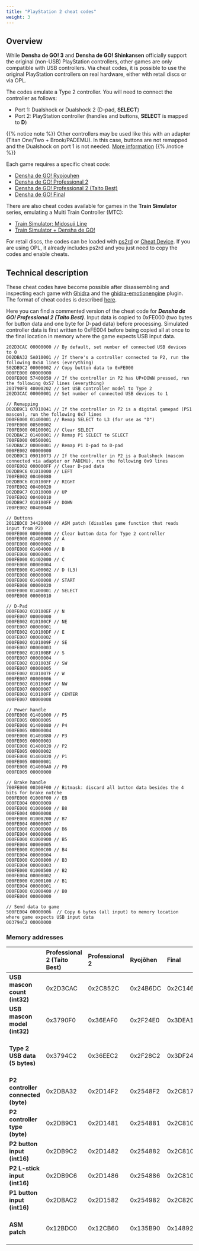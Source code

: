 ```yaml
---
title: "PlayStation 2 cheat codes"
weight: 3
---
```


## Overview

While **Densha de GO! 3** and **Densha de GO! Shinkansen** officially support the original (non-USB) PlayStation controllers, other games are only compatible with USB controllers. Via cheat codes, it is possible to use the original PlayStation controllers on real hardware, either with retail discs or via OPL.

The codes emulate a Type 2 controller. You will need to connect the controller as follows:

- Port 1: Dualshock or Dualshock 2 (D-pad, **SELECT**)
- Port 2: PlayStation controller (handles and buttons, **SELECT** is mapped to **D**)

{{% notice note %}}
Other controllers may be used like this with an adapter (Titan One/Two + Brook/PADEMU). In this case, buttons are not remapped and the Dualshock on port 1 is not needed. [More information](https://github.com/MarcRiera/ddgo-scripts/tree/main/Densha%20de%20GO!%20(PS1-PS2))
{{% /notice %}}

Each game requires a specific cheat code:

- [Densha de GO! Ryojouhen](controller-cheat_ryojouhen.txt)
- [Densha de GO! Professional 2](controller-cheat_pro2.txt)
- [Densha de GO! Professional 2 (Taito Best)](controller-cheat_pro2best.txt)
- [Densha de GO! Final](controller-cheat_final.txt)

There are also cheat codes available for games in the **Train Simulator** series, emulating a Multi Train Controller (MTC):

- [Train Simulator: Midosuji Line](controller-cheat_midosuji.txt)
- [Train Simulator + Densha de GO!](controller-cheat_tsddgo.txt)

For retail discs, the codes can be loaded with [ps2rd](https://github.com/mlafeldt/ps2rd) or [Cheat Device](https://github.com/root670/CheatDevicePS2). If you are using OPL, it already includes ps2rd and you just need to copy the codes and enable cheats.

## Technical description

These cheat codes have become possible after disassembling and inspecting each game with [Ghidra](https://ghidra-sre.org/) and the [ghidra-emotionengine](https://github.com/beardypig/ghidra-emotionengine) plugin. The format of cheat codes is described [here](https://github.com/root670/CheatDevicePS2/wiki/Code-Types).

Here you can find a commented version of the cheat code for ***Densha de GO! Professional 2 (Taito Best)***. Input data is copied to 0xFE000 (two bytes for button data and one byte for D-pad data) before processing. Simulated controller data is first written to 0xFE004 before being copied all at once to the final location in memory where the game expects USB input data.

```
202D3CAC 00000000 // By default, set number of connected USB devices to 0
D02DBA32 5A010001 // If there's a controller connected to P2, run the following 0x5A lines (everything)
502DB9C2 00000002 // Copy button data to 0xFE000
000FE000 00000000
D00FE000 57400050 // If the controller in P2 has UP+DOWN pressed, run the following 0x57 lines (everything)
203790F0 40000202 // Set USB controller model to Type 2
202D3CAC 00000001 // Set number of connected USB devices to 1

// Remapping
D02DB9C1 07010041 // If the controller in P2 is a digital gamepad (PS1 mascon), run the following 0x7 lines
D00FE000 01400001 // Remap SELECT to L3 (for use as "D")
700FE000 00500002
700FE000 00100001 // Clear SELECT
D02DBAC2 01400001 // Remap P1 SELECT to SELECT
700FE000 00500001
502DBAC2 00000001 // Remap P1 D-pad to D-pad
000FE002 00000000
D02DB9C1 09010073 // If the controller in P2 is a Dualshock (mascon connected via adapter or PADEMU), run the following 0x9 lines
000FE002 000000FF // Clear D-pad data
D02DB9C6 01010000 // LEFT
700FE002 00400080
D02DB9C6 010100FF // RIGHT
700FE002 00400020
D02DB9C7 01010000 // UP
700FE002 00400010
D02DB9C7 010100FF // DOWN
700FE002 00400040

// Buttons
2012BDC0 34420000 // ASM patch (disables game function that reads input from P2)
000FE008 00000000 // Clear button data for Type 2 controller
D00FE000 01408000 // A
000FE008 00000002
D00FE000 01404000 // B
000FE008 00000001
D00FE000 01402000 // C
000FE008 00000004
D00FE000 01400002 // D (L3)
000FE008 00000008
D00FE000 01400008 // START
000FE008 00000020
D00FE000 01400001 // SELECT
000FE008 00000010

// D-Pad
D00FE002 010100EF // N
000FE007 00000000
D00FE002 010100CF // NE
000FE007 00000001
D00FE002 010100DF // E
000FE007 00000002
D00FE002 0101009F // SE
000FE007 00000003
D00FE002 010100BF // S
000FE007 00000004
D00FE002 0101003F // SW
000FE007 00000005
D00FE002 0101007F // W
000FE007 00000006
D00FE002 0101006F // NW
000FE007 00000007
D00FE002 010100FF // CENTER
000FE007 00000008

// Power handle
D00FE000 01401000 // P5
000FE005 00000005
D00FE000 01400080 // P4
000FE005 00000004
D00FE000 01401080 // P3
000FE005 00000003
D00FE000 01400020 // P2
000FE005 00000002
D00FE000 01401020 // P1
000FE005 00000001
D00FE000 014000A0 // P0
000FE005 00000000

// Brake handle
700FE000 00300F00 // Bitmask: discard all button data besides the 4 bits for brake notche
D00FE000 01000F00 // EB
000FE004 00000009
D00FE000 01000600 // B8
000FE004 00000008
D00FE000 01000200 // B7
000FE004 00000007
D00FE000 01000D00 // B6
000FE004 00000006
D00FE000 01000900 // B5
000FE004 00000005
D00FE000 01000C00 // B4
000FE004 00000004
D00FE000 01000800 // B3
000FE004 00000003
D00FE000 01000500 // B2
000FE004 00000002
D00FE000 01000100 // B1
000FE004 00000001
D00FE000 01000400 // B0
000FE004 00000000

// Send data to game
500FE004 00000006  // Copy 6 bytes (all input) to memory location where game expects USB input data
003794C2 00000000
```

### Memory addresses

|                                    | Professional 2 (Taito Best) | Professional 2 | Ryojōhen  | Final    | Notes                                                                       |
|:-----------------------------------|:----------------------------|:---------------|:----------|:---------|:----------------------------------------------------------------------------|
| **USB mascon count (int32)**       | 0x2D3CAC                    | 0x2C852C       | 0x24B6DC  | 0x2C1464 |                                                                             |
| **USB mascon model (int32)**       | 0x3790F0                    | 0x36EAF0       | 0x2F24E0  | 0x3DEA10 | 0x40000202=Type 2                                                           |
| **Type 2 USB data (5 bytes)**      | 0x3794C2                    | 0x36EEC2       | 0x2F28C2  | 0x3DF242 | Raw USB data, except notches, which are preprocessed to notch index         |
| **P2 controller connected (byte)** | 0x2DBA32                    | 0x2D14F2       | 0x2548F2  | 0x2C8172 | 0x00=Disconnected, 0x01=Connected                                           |
| **P2 controller type (byte)**      | 0x2DB9C1                    | 0x2D1481       | 0x254881  | 0x2C8101 | 0x41=Digital, 0x73=Dualshock                                                |
| **P2 button input (int16)**        | 0x2DB9C2                    | 0x2D1482       | 0x254882  | 0x2C8102 |                                                                             |
| **P2 L-stick input (int16)**       | 0x2DB9C6                    | 0x2D1486       | 0x254886  | 0x2C8106 |                                                                             |
| **P1 button input (int16)**        | 0x2DBAC2                    | 0x2D1582       | 0x254982  | 0x2C8202 |                                                                             |
| **ASM patch**                      | 0x12BDC0                    | 0x12CB60       | 0x135B90  | 0x148928 | Leftover game code binds the C button to the horn and needs to be disabled. |
